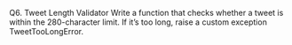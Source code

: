Q6. Tweet Length Validator
Write a function that checks whether a tweet is within the 280-character limit. If it’s too long, raise a custom exception TweetTooLongError.